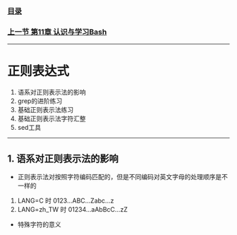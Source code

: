 ### [目录](https://github.com/Letitmiss/Linux-learning/blob/master/README.md)
### [上一节 第11章 认识与学习Bash ](https://github.com/Letitmiss/Linux-learning/blob/master/blog/11.1bash.md)
-------
# 正则表达式
1. 语系对正则表示法的影响
2. grep的进阶练习
3. 基础正则表示法练习
4. 基础正则表示法字符汇整
5. sed工具
------

## 1. 语系对正则表示法的影响

* 正则表示法对按照字符编码匹配的，但是不同编码对英文字母的处理顺序是不一样的
1. LANG=C 时 0123...ABC...Zabc...z
2. LANG=zh_TW 时 01234...aAbBcC...zZ
* 特殊字符的意义
